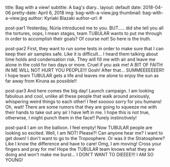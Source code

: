 title: Bag with a view!
subtitle: A bag's diary..
layout: default
date: 2018-04-06
pretty-date: April 6, 2018
img: bag-with-a-view.jpg
thumbnail: bag-with-a-view.jpg
author: Kyriaki Blazaki
author-url: #

post-par1 Yesterday, Núria introduced me to you. BUT..... did she tell you all the tortures, oops, I mean stages, team TUBULAR wants to put me through in order to accomplish their goals? Of course not! So here is the truth.

post-par2 First, they want to run some tests in order to make sure that I can keep their air samples safe. Like it is difficult... I heard them talking about time holds and condensation risk. They will fill me with air and leave me alone in the cold for two days or more. Cruel if you ask me! A BIT OF FAITH IN ME WILL NOT HURT YOU PEOPLE!!! Gosh!
After that... SUMMEEEEEEER!! I hope team TUBULAR gets a life and leaves me alone to enjoy the sun as far away from Kiruna as possible!!

post-par3 And here comes the big day! Launch campaign. I am looking fabulous and cool, unlike all these people that walk around anxiously, whispering weird things to each other! I feel sooooo sorry for you humans! Oh, wait! There are some rumors that they are going to squeeze me with their hands to take out any air I have left in me. I hope this is not true, otherwise, I might punch them in the face!! Purely instinctively!

post-par4 I am on the balloon. I feel empty! Now TUBULAR people are looking so excited. Well, I am NOT! Please?! Can anyone hear me? I want to get down! I don't want to go to the Troposphere. Or was it the Stratosphere? Like I know the difference and have to care! Omg, I am moving! Cross your fingers and pray for me! Hope the TUBULAR team knows what they are doing and won't make me burst... I DON'T WANT TO DIEEEE!!! I AM SO YOUNG!
